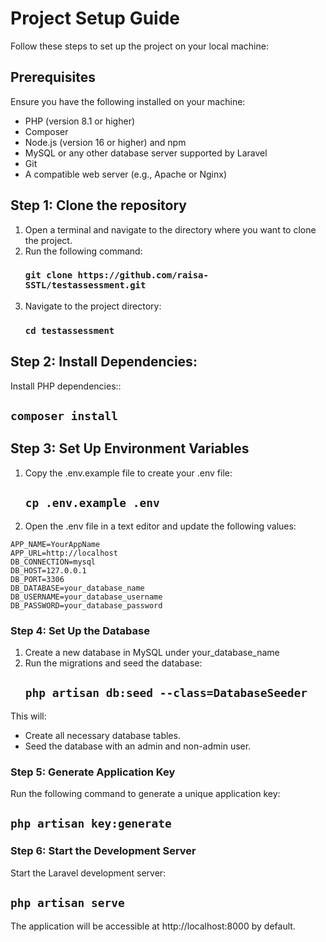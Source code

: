 # Project Setup Guide

Follow these steps to set up the project on your local machine:

## Prerequisites

Ensure you have the following installed on your machine:
* PHP (version 8.1 or higher)
* Composer
* Node.js (version 16 or higher) and npm
* MySQL or any other database server supported by Laravel
* Git
* A compatible web server (e.g., Apache or Nginx)

## Step 1: Clone the repository
1. Open a terminal and navigate to the directory where you want to clone the project.
2. Run the following command:
   ### `git clone https://github.com/raisa-SSTL/testassessment.git`
3. Navigate to the project directory:
   ### `cd testassessment`
## Step 2: Install Dependencies:
Install PHP dependencies::
   ## `composer install`
## Step 3: Set Up Environment Variables
1. Copy the .env.example file to create your .env file:
   ## `cp .env.example .env`
2. Open the .env file in a text editor and update the following values:
  ```
  APP_NAME=YourAppName
  APP_URL=http://localhost
  DB_CONNECTION=mysql
  DB_HOST=127.0.0.1
  DB_PORT=3306
  DB_DATABASE=your_database_name
  DB_USERNAME=your_database_username
  DB_PASSWORD=your_database_password
  ```
### Step 4: Set Up the Database
1. Create a new database in MySQL under your_database_name
2. Run the migrations and seed the database:
   ## `php artisan db:seed --class=DatabaseSeeder`
This will:
* Create all necessary database tables.
* Seed the database with an admin and non-admin user.
### Step 5: Generate Application Key
Run the following command to generate a unique application key:
## `php artisan key:generate`
### Step 6: Start the Development Server
Start the Laravel development server:
## `php artisan serve`
The application will be accessible at http://localhost:8000 by default.

